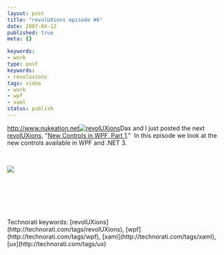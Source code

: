```yaml
---
layout: post
title: "revolUXions episode #6"
date: 2007-04-12
published: true
meta: {}

keywords:
- work
type: post
keywords:
- revoluxions
tags: video
- work
- wpf
- xaml
status: publish
---
```



<http://www.nukeation.net>[![revolUXions](http://media.eick.us/2011/05/388628564_ec67e676cc_m.jpg)](http://ux.nukeation.com)Dax and I just posted the next [revolUXions](http://www.revolUXions.com), "[New Controls in WPF, Part 1](http://ux.nukeation.com/default.aspx?episode=6)."  In this episode we look at the new controls available in WPF and .NET 3.



 



[![](http://media.eick.us/2011/05/429494262_d09e1da9b4_o.jpg)](http://ux.nukeation.com/default.aspx?episode=6)



 



 



 

 <div class="wlWriterSmartContent" style="padding-right: 0px;padding-left: 0px;padding-bottom: 0px;margin: 0px;padding-top: 0px">Technorati keywords: [revolUXions](http://technorati.com/tags/revolUXions), [wpf](http://technorati.com/tags/wpf), [xaml](http://technorati.com/tags/xaml), [ux](http://technorati.com/tags/ux)</div>
